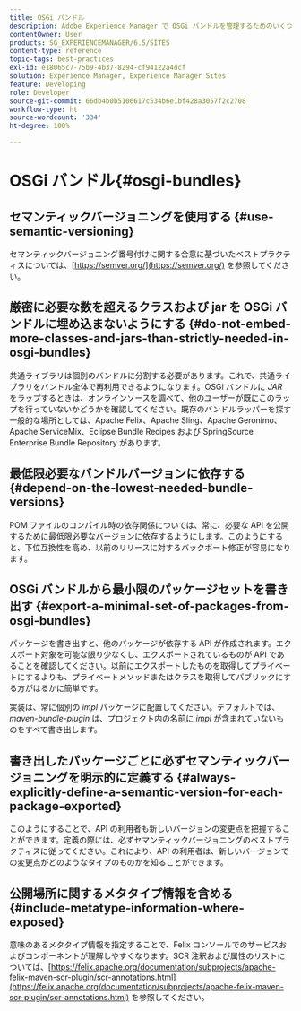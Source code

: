 ```yaml
---
title: OSGi バンドル
description: Adobe Experience Manager で OSGi バンドルを管理するためのいくつかのヒントについて説明します。
contentOwner: User
products: SG_EXPERIENCEMANAGER/6.5/SITES
content-type: reference
topic-tags: best-practices
exl-id: e18065c7-75b9-4b37-8294-cf94122a4dcf
solution: Experience Manager, Experience Manager Sites
feature: Developing
role: Developer
source-git-commit: 66db4b0b5106617c534b6e1bf428a3057f2c2708
workflow-type: ht
source-wordcount: '334'
ht-degree: 100%

---
```


# OSGi バンドル{#osgi-bundles}

## セマンティックバージョニングを使用する {#use-semantic-versioning}

セマンティックバージョニング番号付けに関する合意に基づいたベストプラクティスについては、[https://semver.org/](https://semver.org/) を参照してください。

## 厳密に必要な数を超えるクラスおよび jar を OSGi バンドルに埋め込まないようにする {#do-not-embed-more-classes-and-jars-than-strictly-needed-in-osgi-bundles}

共通ライブラリは個別のバンドルに分割する必要があります。これで、共通ライブラリをバンドル全体で再利用できるようになります。OSGi バンドルに *JAR* をラップするときは、オンラインソースを調べて、他のユーザーが既にこのラップを行っていないかどうかを確認してください。既存のバンドルラッパーを探す一般的な場所としては、Apache Felix、Apache Sling、Apache Geronimo、Apache ServiceMix、Eclipse Bundle Recipes および SpringSource Enterprise Bundle Repository があります。

## 最低限必要なバンドルバージョンに依存する {#depend-on-the-lowest-needed-bundle-versions}

POM ファイルのコンパイル時の依存関係については、常に、必要な API を公開するために最低限必要なバージョンに依存するようにします。このようにすると、下位互換性を高め、以前のリリースに対するバックポート修正が容易になります。

## OSGi バンドルから最小限のパッケージセットを書き出す {#export-a-minimal-set-of-packages-from-osgi-bundles}

パッケージを書き出すと、他のパッケージが依存する API が作成されます。エクスポート対象を可能な限り少なくし、エクスポートされているものが API であることを確認してください。以前にエクスポートしたものを取得してプライベートにするよりも、プライベートメソッドまたはクラスを取得してパブリックにする方がはるかに簡単です。

実装は、常に個別の *impl* パッケージに配置してください。デフォルトでは、*maven-bundle-plugin* は、プロジェクト内の名前に *impl* が含まれていないものをすべて書き出します。

## 書き出したパッケージごとに必ずセマンティックバージョニングを明示的に定義する {#always-explicitly-define-a-semantic-version-for-each-package-exported}

このようにすることで、API の利用者も新しいバージョンの変更点を把握することができます。定義の際には、必ずセマンティックバージョニングのベストプラクティスに従ってください。これにより、API の利用者は、新しいバージョンでの変更点がどのようなタイプのものかを知ることができます。

## 公開場所に関するメタタイプ情報を含める {#include-metatype-information-where-exposed}

意味のあるメタタイプ情報を指定することで、Felix コンソールでのサービスおよびコンポーネントが理解しやすくなります。SCR 注釈および属性のリストについては、[https://felix.apache.org/documentation/subprojects/apache-felix-maven-scr-plugin/scr-annotations.html](https://felix.apache.org/documentation/subprojects/apache-felix-maven-scr-plugin/scr-annotations.html) を参照してください。
